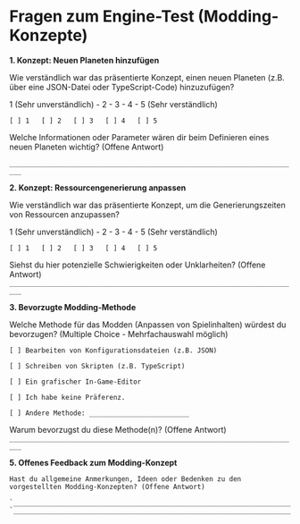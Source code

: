 # Fragen zum Engine-Test (Modding-Konzepte)

**1. Konzept: Neuen Planeten hinzufügen**

   Wie verständlich war das präsentierte Konzept, einen neuen Planeten (z.B. über eine JSON-Datei oder TypeScript-Code) hinzuzufügen?

   1 (Sehr unverständlich) - 2 - 3 - 4 - 5 (Sehr verständlich)
   
   `[ ] 1   [ ] 2   [ ] 3   [ ] 4   [ ] 5`

   Welche Informationen oder Parameter wären dir beim Definieren eines neuen Planeten wichtig? (Offene Antwort)

   `_________________________________________________________________________`

**2. Konzept: Ressourcengenerierung anpassen**

   Wie verständlich war das präsentierte Konzept, um die Generierungszeiten von Ressourcen anzupassen?

   1 (Sehr unverständlich) - 2 - 3 - 4 - 5 (Sehr verständlich)

   `[ ] 1   [ ] 2   [ ] 3   [ ] 4   [ ] 5`

   Siehst du hier potenzielle Schwierigkeiten oder Unklarheiten? (Offene Antwort)
   `_________________________________________________________________________`

**3. Bevorzugte Modding-Methode**

   Welche Methode für das Modden (Anpassen von Spielinhalten) würdest du bevorzugen? (Multiple Choice - Mehrfachauswahl möglich)

   `[ ] Bearbeiten von Konfigurationsdateien (z.B. JSON)`

   `[ ] Schreiben von Skripten (z.B. TypeScript)`

   `[ ] Ein grafischer In-Game-Editor`

   `[ ] Ich habe keine Präferenz.`

   `[ ] Andere Methode: _________________________`

   Warum bevorzugst du diese Methode(n)? (Offene Antwort)
   `_________________________________________________________________________`

**5. Offenes Feedback zum Modding-Konzept**

    Hast du allgemeine Anmerkungen, Ideen oder Bedenken zu den vorgestellten Modding-Konzepten? (Offene Antwort)

    `_________________________________________________________________________`
    `_________________________________________________________________________`
